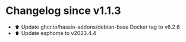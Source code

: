# Changelog since v1.1.3
- ⬆️ Update ghcr.io/hassio-addons/debian-base Docker tag to v6.2.6 
- ⬆️ Update esphome to v2023.4.4 
